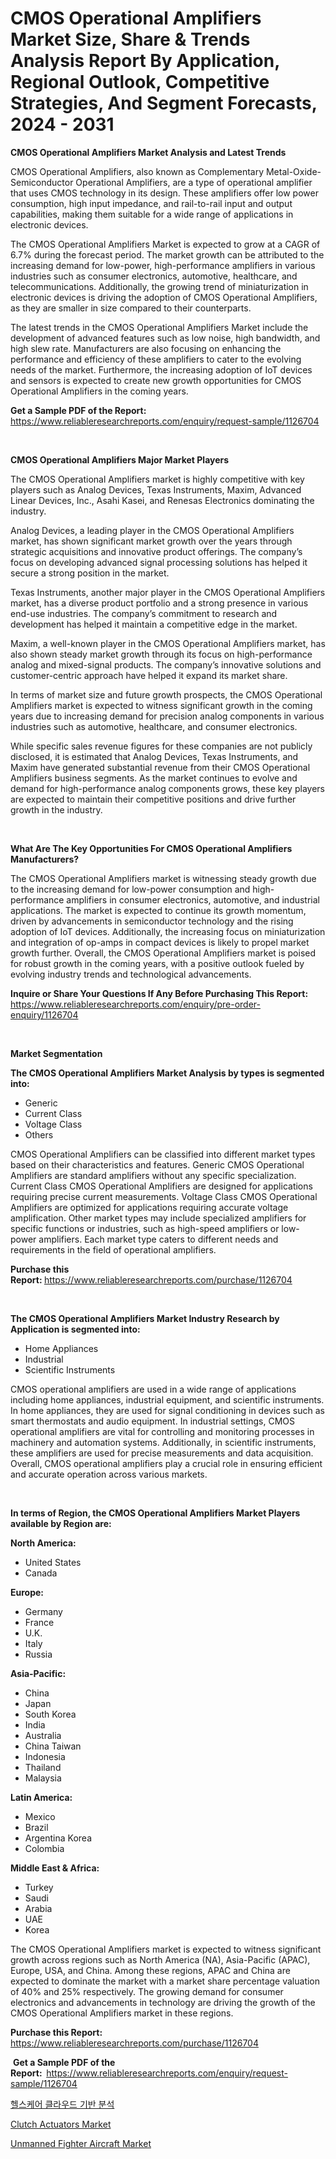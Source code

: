 <p><h1>CMOS Operational Amplifiers Market Size, Share & Trends Analysis Report By Application, Regional Outlook, Competitive Strategies, And Segment Forecasts, 2024 - 2031</h1></p><p><strong>CMOS Operational Amplifiers Market Analysis and Latest Trends</strong></p>
<p><p>CMOS Operational Amplifiers, also known as Complementary Metal-Oxide-Semiconductor Operational Amplifiers, are a type of operational amplifier that uses CMOS technology in its design. These amplifiers offer low power consumption, high input impedance, and rail-to-rail input and output capabilities, making them suitable for a wide range of applications in electronic devices.</p><p>The CMOS Operational Amplifiers Market is expected to grow at a CAGR of 6.7% during the forecast period. The market growth can be attributed to the increasing demand for low-power, high-performance amplifiers in various industries such as consumer electronics, automotive, healthcare, and telecommunications. Additionally, the growing trend of miniaturization in electronic devices is driving the adoption of CMOS Operational Amplifiers, as they are smaller in size compared to their counterparts.</p><p>The latest trends in the CMOS Operational Amplifiers Market include the development of advanced features such as low noise, high bandwidth, and high slew rate. Manufacturers are also focusing on enhancing the performance and efficiency of these amplifiers to cater to the evolving needs of the market. Furthermore, the increasing adoption of IoT devices and sensors is expected to create new growth opportunities for CMOS Operational Amplifiers in the coming years.</p></p>
<p><strong>Get a Sample PDF of the Report:&nbsp;</strong> <a href="https://www.reliableresearchreports.com/enquiry/request-sample/1126704">https://www.reliableresearchreports.com/enquiry/request-sample/1126704</a></p>
<p>&nbsp;</p>
<p><strong>CMOS Operational Amplifiers Major Market Players</strong></p>
<p><p>The CMOS Operational Amplifiers market is highly competitive with key players such as Analog Devices, Texas Instruments, Maxim, Advanced Linear Devices, Inc., Asahi Kasei, and Renesas Electronics dominating the industry. </p><p>Analog Devices, a leading player in the CMOS Operational Amplifiers market, has shown significant market growth over the years through strategic acquisitions and innovative product offerings. The company’s focus on developing advanced signal processing solutions has helped it secure a strong position in the market. </p><p>Texas Instruments, another major player in the CMOS Operational Amplifiers market, has a diverse product portfolio and a strong presence in various end-use industries. The company’s commitment to research and development has helped it maintain a competitive edge in the market.</p><p>Maxim, a well-known player in the CMOS Operational Amplifiers market, has also shown steady market growth through its focus on high-performance analog and mixed-signal products. The company’s innovative solutions and customer-centric approach have helped it expand its market share.</p><p>In terms of market size and future growth prospects, the CMOS Operational Amplifiers market is expected to witness significant growth in the coming years due to increasing demand for precision analog components in various industries such as automotive, healthcare, and consumer electronics. </p><p>While specific sales revenue figures for these companies are not publicly disclosed, it is estimated that Analog Devices, Texas Instruments, and Maxim have generated substantial revenue from their CMOS Operational Amplifiers business segments. As the market continues to evolve and demand for high-performance analog components grows, these key players are expected to maintain their competitive positions and drive further growth in the industry.</p></p>
<p>&nbsp;</p>
<p><strong>What Are The Key Opportunities For CMOS Operational Amplifiers Manufacturers?</strong></p>
<p><p>The CMOS Operational Amplifiers market is witnessing steady growth due to the increasing demand for low-power consumption and high-performance amplifiers in consumer electronics, automotive, and industrial applications. The market is expected to continue its growth momentum, driven by advancements in semiconductor technology and the rising adoption of IoT devices. Additionally, the increasing focus on miniaturization and integration of op-amps in compact devices is likely to propel market growth further. Overall, the CMOS Operational Amplifiers market is poised for robust growth in the coming years, with a positive outlook fueled by evolving industry trends and technological advancements.</p></p>
<p><strong>Inquire or Share Your Questions If Any Before Purchasing This Report:</strong> <a href="https://www.reliableresearchreports.com/enquiry/pre-order-enquiry/1126704">https://www.reliableresearchreports.com/enquiry/pre-order-enquiry/1126704</a></p>
<p>&nbsp;</p>
<p><strong>Market Segmentation</strong></p>
<p><strong>The CMOS Operational Amplifiers Market Analysis by types is segmented into:</strong></p>
<p><ul><li>Generic</li><li>Current Class</li><li>Voltage Class</li><li>Others</li></ul></p>
<p><p>CMOS Operational Amplifiers can be classified into different market types based on their characteristics and features. Generic CMOS Operational Amplifiers are standard amplifiers without any specific specialization. Current Class CMOS Operational Amplifiers are designed for applications requiring precise current measurements. Voltage Class CMOS Operational Amplifiers are optimized for applications requiring accurate voltage amplification. Other market types may include specialized amplifiers for specific functions or industries, such as high-speed amplifiers or low-power amplifiers. Each market type caters to different needs and requirements in the field of operational amplifiers.</p></p>
<p><strong>Purchase this Report:&nbsp;</strong><a href="https://www.reliableresearchreports.com/purchase/1126704">https://www.reliableresearchreports.com/purchase/1126704</a></p>
<p>&nbsp;</p>
<p><strong>The CMOS Operational Amplifiers Market Industry Research by Application is segmented into:</strong></p>
<p><ul><li>Home Appliances</li><li>Industrial</li><li>Scientific Instruments</li></ul></p>
<p><p>CMOS operational amplifiers are used in a wide range of applications including home appliances, industrial equipment, and scientific instruments. In home appliances, they are used for signal conditioning in devices such as smart thermostats and audio equipment. In industrial settings, CMOS operational amplifiers are vital for controlling and monitoring processes in machinery and automation systems. Additionally, in scientific instruments, these amplifiers are used for precise measurements and data acquisition. Overall, CMOS operational amplifiers play a crucial role in ensuring efficient and accurate operation across various markets.</p></p>
<p>&nbsp;</p>
<p><strong>In terms of Region, the CMOS Operational Amplifiers Market Players available by Region are:</strong></p>
<p>
    <p> <strong> North America: </strong>
        <ul>
            <li>United States</li>
            <li>Canada</li>
        </ul>
        </p> 
    <p> <strong> Europe: </strong>
        <ul>
            <li>Germany</li>
            <li>France</li>
            <li>U.K.</li>
            <li>Italy</li>
            <li>Russia</li>
        </ul>
        </p> 
    <p> <strong> Asia-Pacific: </strong>
        <ul>
            <li>China</li>
            <li>Japan</li>
            <li>South Korea</li>
            <li>India</li>
            <li>Australia</li>
            <li>China Taiwan</li>
            <li>Indonesia</li>
            <li>Thailand</li>
            <li>Malaysia</li>
        </ul>
        </p> 
    <p> <strong> Latin America: </strong>
        <ul>
            <li>Mexico</li>
            <li>Brazil</li>
            <li>Argentina Korea</li>
            <li>Colombia</li>
        </ul>
        </p> 
    <p> <strong> Middle East & Africa: </strong>
        <ul>
            <li>Turkey</li>
            <li>Saudi</li>
            <li>Arabia</li>
            <li>UAE</li>
            <li>Korea</li>
        </ul>
    </p>
    </p>
<p><p>The CMOS Operational Amplifiers market is expected to witness significant growth across regions such as North America (NA), Asia-Pacific (APAC), Europe, USA, and China. Among these regions, APAC and China are expected to dominate the market with a market share percentage valuation of 40% and 25% respectively. The growing demand for consumer electronics and advancements in technology are driving the growth of the CMOS Operational Amplifiers market in these regions.</p></p>
<p><strong>Purchase this Report: </strong><a href="https://www.reliableresearchreports.com/purchase/1126704">https://www.reliableresearchreports.com/purchase/1126704</a></p>
<p>&nbsp;<strong>Get a Sample PDF of the Report:&nbsp;&nbsp;</strong><a href="https://www.reliableresearchreports.com/enquiry/request-sample/1126704">https://www.reliableresearchreports.com/enquiry/request-sample/1126704</a></p>
<p><strong></strong></p>
<p><p><a href="https://github.com/darrellockm3ytan895656/Market-Research-Report-List-1/blob/main/29380398794.md">헬스케어 클라우드 기반 분석</a></p><p><a href="https://issuu.com/reportprime-2/docs/clutch-actuators-market-size-2030.pptx">Clutch Actuators Market</a></p><p><a href="https://issuu.com/reportprime-2/docs/unmanned-fighter-aircraft-market-size-2030.pptx">Unmanned Fighter Aircraft Market</a></p></p>